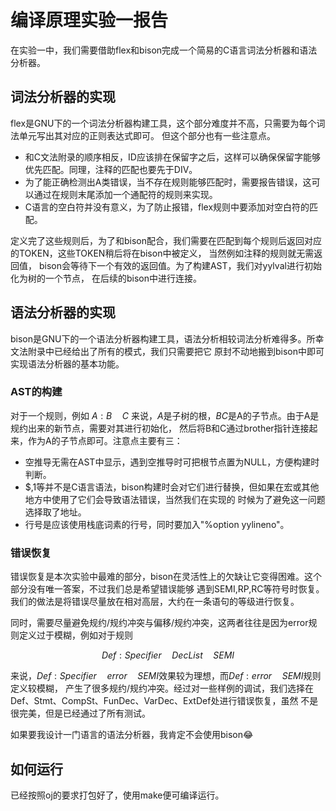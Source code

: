 # 编译原理实验一报告

在实验一中，我们需要借助flex和bison完成一个简易的C语言词法分析器和语法分析器。

## 词法分析器的实现

flex是GNU下的一个词法分析器构建工具，这个部分难度并不高，只需要为每个词法单元写出其对应的正则表达式即可。
但这个部分也有一些注意点。

- 和C文法附录的顺序相反，ID应该排在保留字之后，这样可以确保保留字能够优先匹配。同理，注释的匹配也要先于DIV。
- 为了能正确检测出A类错误，当不存在规则能够匹配时，需要报告错误，这可以通过在规则末尾添加一个通配符的规则来实现。
- C语言的空白符并没有意义，为了防止报错，flex规则中要添加对空白符的匹配。

定义完了这些规则后，为了和bison配合，我们需要在匹配到每个规则后返回对应的TOKEN，这些TOKEN稍后将在bison中被定义，
当然例如注释的规则就无需返回值， bison会等待下一个有效的返回值。为了构建AST，我们对yylval进行初始化为树的一个节点，
在后续的bison中进行连接。

## 语法分析器的实现

bison是GNU下的一个语法分析器构建工具，语法分析相较词法分析难得多。所幸文法附录中已经给出了所有的模式，我们只需要把它
原封不动地搬到bison中即可实现语法分析器的基本功能。

### AST的构建

对于一个规则，例如 $A: B\quad C$ 来说，$A$是子树的根，$BC$是A的子节点。由于A是规约出来的新节点，需要对其进行初始化，
然后将B和C通过brother指针连接起来，作为A的子节点即可。注意点主要有三：
- 空推导无需在AST中显示，遇到空推导时可把根节点置为NULL，方便构建时判断。
- \$$,$1等并不是C语言语法，bison构建时会对它们进行替换，但如果在宏或其他地方中使用了它们会导致语法错误，当然我们在实现的
时候为了避免这一问题选择取了地址。
- 行号是应该使用栈底词素的行号，同时要加入"%option yylineno"。

### 错误恢复

错误恢复是本次实验中最难的部分，bison在灵活性上的欠缺让它变得困难。这个部分没有唯一答案，不过我们总是希望错误能够
遇到SEMI,RP,RC等符号时恢复。 我们的做法是将错误尽量放在相对高层，大约在一条语句的等级进行恢复。

同时，需要尽量避免规约/规约冲突与偏移/规约冲突，这两者往往是因为error规则定义过于模糊，例如对于规则

$$Def: Specifier\quad DecList\quad SEMI $$

来说，$Def: Specifier\quad error\quad SEMI$效果较为理想，而$Def: error\quad SEMI$规则定义较模糊，
产生了很多规约/规约冲突。经过对一些样例的调试，我们选择在Def、Stmt、CompSt、FunDec、VarDec、ExtDef处进行错误恢复，虽然
不是很完美，但是已经通过了所有测试。

如果要我设计一门语言的语法分析器，我肯定不会使用bison😂

## 如何运行

已经按照oj的要求打包好了，使用make便可编译运行。